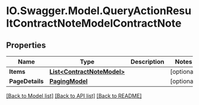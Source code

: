 # IO.Swagger.Model.QueryActionResultContractNoteModelContractNote
## Properties

Name | Type | Description | Notes
------------ | ------------- | ------------- | -------------
**Items** | [**List&lt;ContractNoteModel&gt;**](ContractNoteModel.md) |  | [optional] 
**PageDetails** | [**PagingModel**](PagingModel.md) |  | [optional] 

[[Back to Model list]](../README.md#documentation-for-models) [[Back to API list]](../README.md#documentation-for-api-endpoints) [[Back to README]](../README.md)

